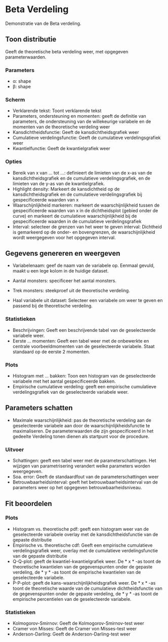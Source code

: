 Beta Verdeling
==========================

Demonstratie van de Beta verdeling.

## Toon distributie

Geeft de theoretische beta verdeling weer, met opgegeven parameterwaarden.

### Parameters

- &alpha;: shape
- &beta;: shape

### Scherm

- Verklarende tekst: Toont verklarende tekst
- Parameters, ondersteuning en momenten: geeft de definitie van parameters, de ondersteuning van de willekeurige variabele en de momenten van de theoretische verdeling weer
- Kansdichtheidsfunctie: Geeft de kansdichtheidsgrafiek weer
- Cumulatieve verdelingsfunctie: Geeft de cumulatieve verdelingsgrafiek weer
- Kwantielfunctie: Geeft de kwantielgrafiek weer

### Opties

- Bereik van x van ... tot ...: definieert de limieten van de x-as van de kansdichtheidsgrafiek en de cumulatieve verdelingsgrafiek, en de limieten van de y-as van de kwantielgrafiek.
- Highlight density: Markeert de kansdichtheid op de kansdichtheidsgrafiek en de cumulatieve verdelingsgrafiek bij gespecificeerde waarden van x
- Waarschijnlijkheid markeren: markeert de waarschijnlijkheid tussen de gespecificeerde waarden van x in de dichtheidsplot (gebied onder de curve) en markeert de cumulatieve waarschijnlijkheid bij de gespecificeerde waarden in de cumulatieve verdelingsgrafiek
- Interval: selecteer de grenzen van het weer te geven interval: Dichtheid is gemarkeerd op de onder- en bovengrenzen, de waarschijnlijkheid wordt weergegeven voor het opgegeven interval.

## Gegevens genereren en weergeven
- Variabelenaam: geef de naam van de variabele op. Eenmaal gevuld, maakt u een lege kolom in de huidige dataset.
- Aantal monsters: specificeer het aantal monsters.
- Trek monsters: steekproef uit de theoretische verdeling.

- Haal variabele uit dataset: Selecteer een variabele om weer te geven en passend bij de theoretische verdeling.

### Statistieken
- Beschrijvingen: Geeft een beschrijvende tabel van de geselecteerde variabele weer.
- Eerste ... momenten: Geeft een tabel weer met de onbewerkte en centrale voorbeeldmomenten van de geselecteerde variabele. Staat standaard op de eerste 2 momenten.

### Plots
- Histogram met ... bakken: Toon een histogram van de geselecteerde variabele met het aantal gespecificeerde bakken.
- Empirische cumulatieve verdeling: geeft een empirische cumulatieve verdelingsgrafiek van de geselecteerde variabele weer.

## Parameters schatten
- Maximale waarschijnlijkheid: pas de theoretische verdeling aan de geselecteerde variabele aan door de waarschijnlijkheidsfunctie te maximaliseren. De parameterwaarden die zijn gespecificeerd in het gedeelte Verdeling tonen dienen als startpunt voor de procedure.

### Uitvoer
- Schattingen: geeft een tabel weer met de parameterschattingen. Het wijzigen van parametrisering verandert welke parameters worden weergegeven.
- Soa. error: Geeft de standaardfout van de parameterschattingen weer
- Betrouwbaarheidsinterval: geeft het betrouwbaarheidsinterval van de parameters weer op het opgegeven betrouwbaarheidsniveau.


## Fit beoordelen

### Plots
- Histogram vs. theoretische pdf: geeft een histogram weer van de geselecteerde variabele overlay met de kansdichtheidsfunctie van de gepaste distributie
- Empirische vs. theoretische cdf: Geeft een empirische cumulatieve verdelingsgrafiek weer, overlay met de cumulatieve verdelingsfunctie van de gepaste distributie
- Q-Q-plot: geeft de kwantiel-kwantielgrafiek weer. De * x * -as toont de theoretische kwantielen van de gegevenspunten onder de gepaste verdeling, de * y * -as toont de empirische kwantielen van de geselecteerde variabele.
- P-P-plot: geeft de kans-waarschijnlijkheidsgrafiek weer. De * x * -as toont de theoretische waarde van de cumulatieve dichtheidsfunctie van de gegevenspunten onder de gepaste verdeling, de * y * -as toont de empirische percentielen van de geselecteerde variabele.

### Statistieken
- Kolmogorov-Smirnov: Geeft de Kolmogorov-Smirnov-test weer
- Cramer von Misses: Geeft de Cramer von Misses-test weer
- Anderson-Darling: Geeft de Anderson-Darling-test weer
